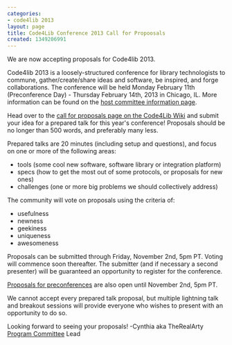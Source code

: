 ```yaml
---
categories:
- code4lib 2013
layout: page
title: Code4Lib Conference 2013 Call for Propoosals
created: 1349206991
---
```

We are now accepting proposals for Code4lib 2013.

Code4lib 2013 is a loosely-structured conference for library technologists to commune, gather/create/share ideas and software, be inspired, and forge collaborations. The conference will be held Monday February 11th (Preconference Day) - Thursday February 14th, 2013 in Chicago, IL. More information can be found on the <a href="http://tigger.uic.edu/~kayiwa/code4lib.html">host committee information page</a>. 

Head over to the <a href="http://wiki.code4lib.org/index.php/2013_talks_proposals">call for proposals page on the Code4Lib Wiki</a> and submit your idea for a prepared talk for this year's conference! Proposals should be no longer than 500 words, and preferably many less.
<!--break-->
Prepared talks are 20 minutes (including setup and questions), and focus on one or more of the following areas:

<ul>
	<li>tools (some cool new software, software library or integration platform)</li>
	<li>specs (how to get the most out of some protocols, or proposals for new ones)</li>
	<li>challenges (one or more big problems we should collectively address)</li>
</ul>

The community will vote on proposals using the criteria of:
<ul>
	<li>usefulness</li>
	<li>newness</li>
	<li>geekiness</li>
	<li>uniqueness</li>
	<li>awesomeness</li>
</ul>

Proposals can be submitted through Friday, November 2nd, 5pm PT.  Voting will commence soon thereafter. The submitter (and if necessary a second presenter) will be guaranteed an opportunity to register for the conference.

<a href="http://wiki.code4lib.org/index.php/2013_preconference_proposals">Proposals for preconferences</a> are also open until November 2nd, 5pm PT. 

We cannot accept every prepared talk proposal, but multiple lightning talk and breakout sessions will provide everyone who wishes to present with an opportunity to do so.

Looking forward to seeing your proposals!
-Cynthia aka TheRealArty
<a href="http://wiki.code4lib.org/index.php/2013_committees_sign-up_page#Program_Committee">Program Committee</a> Lead
